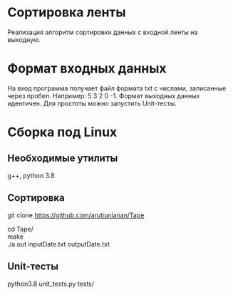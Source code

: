# Сортировка ленты

Реализация алгоритм сортировки данных с входной ленты на выходную.

# Формат входных данных

На вход программа получает файл формата txt с числами, записанные через пробел. Например: 5 3 2 0 -1. Формат выходных данных идентичен.
Для простоты можно запустить Unit-тесты.

# Сборка под Linux

## Необходимые утилиты

g++, python 3.8

## Сортировка

  git clone
  https://github.com/arutiunianan/Tape
  
  cd Tape/  
  make  
  ./a.out inputDate.txt outputDate.txt

## Unit-тесты

python3.8 unit_tests.py tests/
